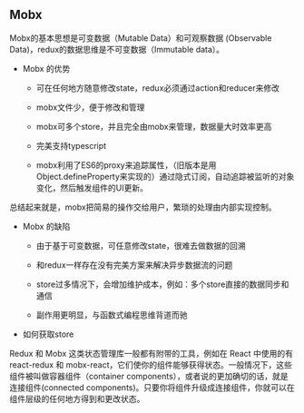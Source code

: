 ## Mobx

Mobx的基本思想是可变数据（Mutable Data）和可观察数据 (Observable Data)，redux的数据思维是不可变数据（Immutable data）。

* Mobx 的优势

  - 可在任何地方随意修改state，redux必须通过action和reducer来修改

  - mobx文件少，便于修改和管理

  - mobx可多个store，并且完全由mobx来管理，数据量大时效率更高

  - 完美支持typescript

  - mobx利用了ES6的proxy来追踪属性，（旧版本是用Object.defineProperty来实现的）通过隐式订阅，自动追踪被监听的对象变化，然后触发组件的UI更新。

总结起来就是，mobx把简易的操作交给用户，繁琐的处理由内部实现控制。

* Mobx 的缺陷

  - 由于基于可变数据，可任意修改state，很难去做数据的回溯

  - 和redux一样存在没有完美方案来解决异步数据流的问题

  - store过多情况下，会增加维护成本，例如：多个store直接的数据同步和通信

  - 副作用更明显，与函数式编程思维背道而驰

* 如何获取store

Redux 和 Mobx 这类状态管理库一般都有附带的工具，例如在 React 中使用的有 react-redux 和 mobx-react，它们使你的组件能够获得状态。一般情况下，这些组件被叫做容器组件（container components），或者说的更加确切的话，就是连接组件(connected components)。只要你将组件升级成连接组件，你就可以在组件层级的任何地方得到和更改状态。



